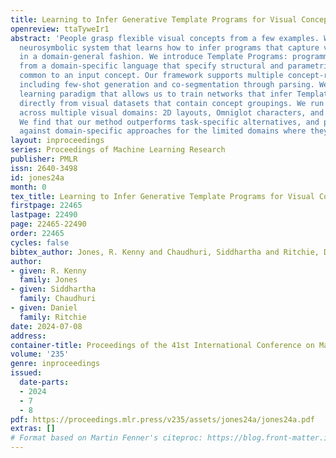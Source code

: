 ```yaml
---
title: Learning to Infer Generative Template Programs for Visual Concepts
openreview: ttaTyweIr1
abstract: 'People grasp flexible visual concepts from a few examples. We explore a
  neurosymbolic system that learns how to infer programs that capture visual concepts
  in a domain-general fashion. We introduce Template Programs: programmatic expressions
  from a domain-specific language that specify structural and parametric patterns
  common to an input concept. Our framework supports multiple concept-related tasks,
  including few-shot generation and co-segmentation through parsing. We develop a
  learning paradigm that allows us to train networks that infer Template Programs
  directly from visual datasets that contain concept groupings. We run experiments
  across multiple visual domains: 2D layouts, Omniglot characters, and 3D shapes.
  We find that our method outperforms task-specific alternatives, and performs competitively
  against domain-specific approaches for the limited domains where they exist.'
layout: inproceedings
series: Proceedings of Machine Learning Research
publisher: PMLR
issn: 2640-3498
id: jones24a
month: 0
tex_title: Learning to Infer Generative Template Programs for Visual Concepts
firstpage: 22465
lastpage: 22490
page: 22465-22490
order: 22465
cycles: false
bibtex_author: Jones, R. Kenny and Chaudhuri, Siddhartha and Ritchie, Daniel
author:
- given: R. Kenny
  family: Jones
- given: Siddhartha
  family: Chaudhuri
- given: Daniel
  family: Ritchie
date: 2024-07-08
address:
container-title: Proceedings of the 41st International Conference on Machine Learning
volume: '235'
genre: inproceedings
issued:
  date-parts:
  - 2024
  - 7
  - 8
pdf: https://proceedings.mlr.press/v235/assets/jones24a/jones24a.pdf
extras: []
# Format based on Martin Fenner's citeproc: https://blog.front-matter.io/posts/citeproc-yaml-for-bibliographies/
---
```

